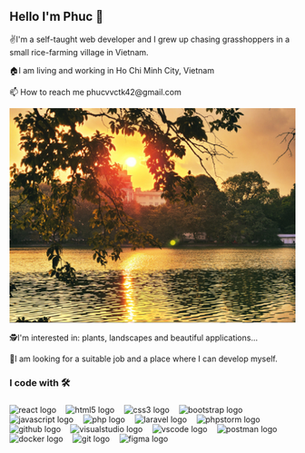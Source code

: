 <h2 align="left">Hello I'm Phuc 👋 </h2>
<p align="left">✌️I'm a self-taught web developer and I grew up chasing grasshoppers in a small rice-farming village in Vietnam.</p>
<p> 🏠I am living and working in Ho Chi Minh City, Vietnam</p>
<p> 📫 How to reach me phucvvctk42@gmail.com</p>
<img src = "./images/bia.jpg">
<br>
<p> 🕵️I'm interested in: plants, landscapes and beautiful applications...</p>
<p> 🔎I am looking for a suitable job and a place where I can develop myself.</p>

<h3 align="left">I code with 🛠️</h3>

###
<div align="left">
  <img src="https://cdn.simpleicons.org/react/0074a6" height="40" alt="react logo"  />
  <img width="9" />
  <img src="https://cdn.simpleicons.org/html5/E34F26" height="40" alt="html5 logo"  />
  <img width="9" />
  <img src="https://cdn.simpleicons.org/css3/972B6" height="40" alt="css3 logo"  />
  <img width="9" />
  <img src="https://cdn.simpleicons.org/bootstrap/7952B3" height="40" alt="bootstrap logo"  />
  <img width="9" />
  <img src="https://cdn.simpleicons.org/javascript/F7DF1E" height="40" alt="javascript logo"  />
  <img width="9" />
<img src="https://cdn.simpleicons.org/php/E34F26" height="40" alt="php logo"  />
  <img width="9" />
  <img src="https://cdn.simpleicons.org/laravel/E34F26" height="40" alt="laravel logo"  />
  <img width="9" />
      <img src="https://cdn.simpleicons.org/phpstorm/202124" height="40" alt="phpstorm logo"  />
  <img width="9" />
    <img src="https://cdn.simpleicons.org/github/5C2D91" height="40" alt="github logo"  />
  <img width="9" />
   <img src="https://cdn.simpleicons.org/visualstudio/5C2D91" height="40" alt="visualstudio logo"  />
  <img width="9" />
  <img src="https://cdn.simpleicons.org/visualstudiocode/007ACC" height="40" alt="vscode logo"  />
  <img width="9" />
   <img src="https://cdn.simpleicons.org/postman/E34F26" height="40" alt="postman logo"  />
  <img width="9" />
     <img src="https://cdn.simpleicons.org/docker/007ACC" height="40" alt="docker logo"  />
  <img width="9" />
  <img src="https://cdn.jsdelivr.net/gh/devicons/devicon/icons/git/git-original.svg" height="40" alt="git logo"  />
   <img width="9" />
      <img src="https://cdn.simpleicons.org/figma/E34F26" height="40" alt="figma logo"  />
  <img width="9" />
</div>



